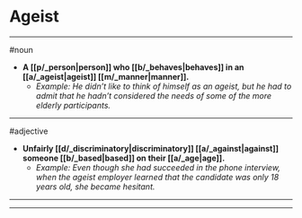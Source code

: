 # Ageist
---
#noun
- **A [[p/_person|person]] who [[b/_behaves|behaves]] in an [[a/_ageist|ageist]] [[m/_manner|manner]].**
	- _Example: He didn’t like to think of himself as an ageist, but he had to admit that he hadn’t considered the needs of some of the more elderly participants._
---
#adjective
- **Unfairly [[d/_discriminatory|discriminatory]] [[a/_against|against]] someone [[b/_based|based]] on their [[a/_age|age]].**
	- _Example: Even though she had succeeded in the phone interview, when the ageist employer learned that the candidate was only 18 years old, she became hesitant._
---
---
